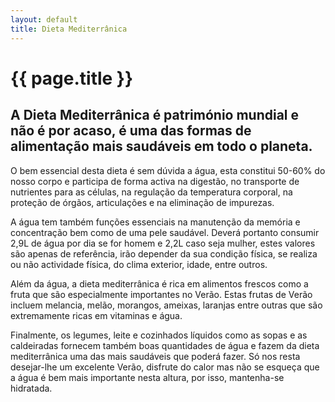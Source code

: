```yaml
---
layout: default
title: Dieta Mediterrânica
---
```


# {{ page.title }}

## A Dieta Mediterrânica é património mundial e não é por acaso, é uma das formas de alimentação mais saudáveis em todo o planeta.

O bem essencial desta dieta é sem dúvida a água, esta constitui 50-60% do nosso corpo e participa de forma activa na digestão, no transporte de nutrientes para as células, na regulação da temperatura corporal, na proteção de órgãos, articulações e na eliminação de impurezas.

A água tem também funções essenciais na manutenção da memória e concentração bem como de uma pele saudável. Deverá portanto consumir 2,9L de água por dia se for homem e 2,2L caso seja mulher, estes valores são apenas de referência, irão depender da sua condição física, se realiza ou não actividade física, do clima exterior, idade, entre outros.

Além da água, a dieta mediterrânica é rica em alimentos frescos como a fruta que são especialmente importantes no Verão. Estas frutas de Verão incluem melancia, melão, morangos, ameixas, laranjas entre outras que são extremamente ricas em vitaminas e água.

Finalmente, os legumes, leite e cozinhados líquidos como as sopas e as caldeiradas fornecem também boas quantidades de água e fazem da dieta mediterrânica uma das mais saudáveis que poderá fazer. Só nos resta desejar-lhe um excelente Verão, disfrute do calor mas não se esqueça que a água é bem mais importante nesta altura, por isso, mantenha-se hidratada.